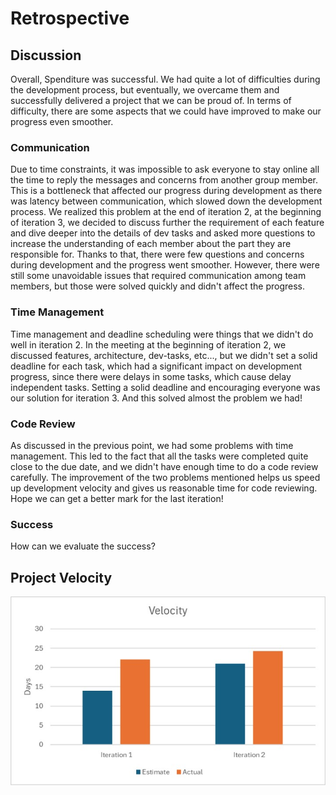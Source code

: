 
# Retrospective


## Discussion


Overall, Spenditure was successful. We had quite a lot of difficulties during the development process, but eventually, we overcame them and successfully delivered a project that we can be proud of. In terms of difficulty, there are some aspects that we could have improved to make our progress even smoother.


### Communication


Due to time constraints, it was impossible to ask everyone to stay online all the time to reply the messages and concerns from another group member. This is a bottleneck that affected our progress during development as there was latency between communication, which slowed down the development process. We realized this problem at the end of iteration 2, at the beginning of iteration 3, we decided to discuss further the requirement of each feature and dive deeper into the details of dev tasks and asked more questions to increase the understanding of each member about the part they are responsible for. Thanks to that, there were few questions and concerns during development and the progress went smoother. However, there were still some unavoidable issues that required communication among team members, but those were solved quickly and didn't affect the progress.




### Time Management


Time management and deadline scheduling were things that we didn't do well in iteration 2. In the meeting at the beginning of iteration 2, we discussed features, architecture, dev-tasks, etc..., but we didn't set a solid deadline for each task, which had a significant impact on development progress, since there were delays in some tasks, which cause delay independent tasks. Setting a solid deadline and encouraging everyone was our solution for iteration 3. And this solved almost the problem we had!


### Code Review


As discussed in the previous point, we had some problems with time management. This led to the fact that all the tasks were completed quite close to the due date, and we didn't have enough time to do a code review carefully. The improvement of the two problems mentioned helps us speed up development velocity and gives us reasonable time for code reviewing. Hope we can get a better mark for the last iteration!


### Success


How can we evaluate the success?




## Project Velocity


![](ProjectVelocity.jpg)





